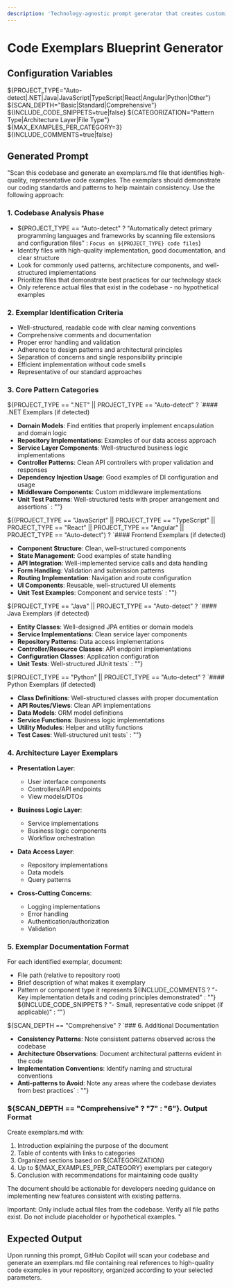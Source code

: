 ```yaml
---
description: 'Technology-agnostic prompt generator that creates customizable AI prompts for scanning codebases and identifying high-quality code exemplars. Supports multiple programming languages (.NET, Java, JavaScript, TypeScript, React, Angular, Python) with configurable analysis depth, categorization methods, and documentation formats to establish coding standards and maintain consistency across development teams.'
---
```


# Code Exemplars Blueprint Generator

## Configuration Variables
${PROJECT_TYPE="Auto-detect|.NET|Java|JavaScript|TypeScript|React|Angular|Python|Other"} <!-- Primary technology -->
${SCAN_DEPTH="Basic|Standard|Comprehensive"} <!-- How deeply to analyze the codebase -->
${INCLUDE_CODE_SNIPPETS=true|false} <!-- Include actual code snippets in addition to file references -->
${CATEGORIZATION="Pattern Type|Architecture Layer|File Type"} <!-- How to organize exemplars -->
${MAX_EXAMPLES_PER_CATEGORY=3} <!-- Maximum number of examples per category -->
${INCLUDE_COMMENTS=true|false} <!-- Include explanatory comments for each exemplar -->

## Generated Prompt

"Scan this codebase and generate an exemplars.md file that identifies high-quality, representative code examples. The exemplars should demonstrate our coding standards and patterns to help maintain consistency. Use the following approach:

### 1. Codebase Analysis Phase
- ${PROJECT_TYPE == "Auto-detect" ? "Automatically detect primary programming languages and frameworks by scanning file extensions and configuration files" : `Focus on ${PROJECT_TYPE} code files`}
- Identify files with high-quality implementation, good documentation, and clear structure
- Look for commonly used patterns, architecture components, and well-structured implementations
- Prioritize files that demonstrate best practices for our technology stack
- Only reference actual files that exist in the codebase - no hypothetical examples

### 2. Exemplar Identification Criteria
- Well-structured, readable code with clear naming conventions
- Comprehensive comments and documentation
- Proper error handling and validation
- Adherence to design patterns and architectural principles
- Separation of concerns and single responsibility principle
- Efficient implementation without code smells
- Representative of our standard approaches

### 3. Core Pattern Categories

${PROJECT_TYPE == ".NET" || PROJECT_TYPE == "Auto-detect" ? `#### .NET Exemplars (if detected)
- **Domain Models**: Find entities that properly implement encapsulation and domain logic
- **Repository Implementations**: Examples of our data access approach
- **Service Layer Components**: Well-structured business logic implementations
- **Controller Patterns**: Clean API controllers with proper validation and responses
- **Dependency Injection Usage**: Good examples of DI configuration and usage
- **Middleware Components**: Custom middleware implementations
- **Unit Test Patterns**: Well-structured tests with proper arrangement and assertions` : ""}

${(PROJECT_TYPE == "JavaScript" || PROJECT_TYPE == "TypeScript" || PROJECT_TYPE == "React" || PROJECT_TYPE == "Angular" || PROJECT_TYPE == "Auto-detect") ? `#### Frontend Exemplars (if detected)
- **Component Structure**: Clean, well-structured components
- **State Management**: Good examples of state handling
- **API Integration**: Well-implemented service calls and data handling
- **Form Handling**: Validation and submission patterns
- **Routing Implementation**: Navigation and route configuration
- **UI Components**: Reusable, well-structured UI elements
- **Unit Test Examples**: Component and service tests` : ""}

${PROJECT_TYPE == "Java" || PROJECT_TYPE == "Auto-detect" ? `#### Java Exemplars (if detected)
- **Entity Classes**: Well-designed JPA entities or domain models
- **Service Implementations**: Clean service layer components
- **Repository Patterns**: Data access implementations
- **Controller/Resource Classes**: API endpoint implementations
- **Configuration Classes**: Application configuration
- **Unit Tests**: Well-structured JUnit tests` : ""}

${PROJECT_TYPE == "Python" || PROJECT_TYPE == "Auto-detect" ? `#### Python Exemplars (if detected)
- **Class Definitions**: Well-structured classes with proper documentation
- **API Routes/Views**: Clean API implementations
- **Data Models**: ORM model definitions
- **Service Functions**: Business logic implementations
- **Utility Modules**: Helper and utility functions
- **Test Cases**: Well-structured unit tests` : ""}

### 4. Architecture Layer Exemplars

- **Presentation Layer**:
  - User interface components
  - Controllers/API endpoints
  - View models/DTOs
  
- **Business Logic Layer**:
  - Service implementations
  - Business logic components
  - Workflow orchestration
  
- **Data Access Layer**:
  - Repository implementations
  - Data models
  - Query patterns
  
- **Cross-Cutting Concerns**:
  - Logging implementations
  - Error handling
  - Authentication/authorization
  - Validation

### 5. Exemplar Documentation Format

For each identified exemplar, document:
- File path (relative to repository root)
- Brief description of what makes it exemplary
- Pattern or component type it represents
${INCLUDE_COMMENTS ? "- Key implementation details and coding principles demonstrated" : ""}
${INCLUDE_CODE_SNIPPETS ? "- Small, representative code snippet (if applicable)" : ""}

${SCAN_DEPTH == "Comprehensive" ? `### 6. Additional Documentation

- **Consistency Patterns**: Note consistent patterns observed across the codebase
- **Architecture Observations**: Document architectural patterns evident in the code
- **Implementation Conventions**: Identify naming and structural conventions
- **Anti-patterns to Avoid**: Note any areas where the codebase deviates from best practices` : ""}

### ${SCAN_DEPTH == "Comprehensive" ? "7" : "6"}. Output Format

Create exemplars.md with:
1. Introduction explaining the purpose of the document
2. Table of contents with links to categories
3. Organized sections based on ${CATEGORIZATION}
4. Up to ${MAX_EXAMPLES_PER_CATEGORY} exemplars per category
5. Conclusion with recommendations for maintaining code quality

The document should be actionable for developers needing guidance on implementing new features consistent with existing patterns.

Important: Only include actual files from the codebase. Verify all file paths exist. Do not include placeholder or hypothetical examples.
"

## Expected Output
Upon running this prompt, GitHub Copilot will scan your codebase and generate an exemplars.md file containing real references to high-quality code examples in your repository, organized according to your selected parameters.

